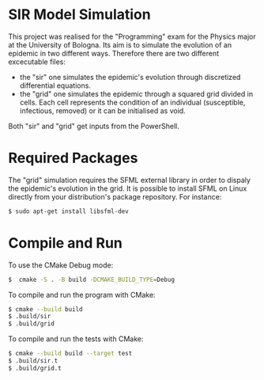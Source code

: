 # SIR Model Simulation

This project was realised for the "Programming" exam for the Physics major at the University of Bologna.
Its aim is to simulate the evolution of an epidemic in two different ways. Therefore there are two different excecutable files: 
- the "sir" one simulates the epidemic's evolution through discretized differential equations.
- the "grid" one simulates the epidemic through a squared grid divided in cells. Each cell represents the condition of an individual (susceptible, infectious, removed) or it can be initialised as void.

Both "sir" and "grid" get inputs from the PowerShell.

# Required Packages

The "grid" simulation requires the SFML external library in order to dispaly the epidemic's evolution in the grid.
It is possible to install SFML on Linux directly from your distribution's package repository.
For instance:

```bash
$ sudo apt-get install libsfml-dev
```

# Compile and Run

To use the CMake Debug mode:

```bash
$  cmake -S . -B build -DCMAKE_BUILD_TYPE=Debug
```

To compile and run the program with CMake:

```bash
$ cmake --build build
$ .build/sir
$ .build/grid
```
To compile and run the tests with CMake:

```bash
$ cmake --build build --target test
$ .build/sir.t
$ .build/grid.t
```
